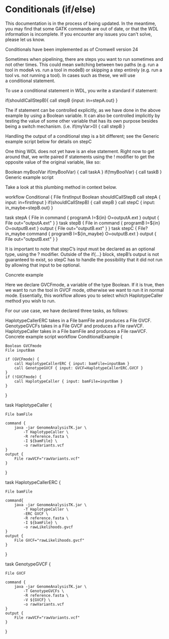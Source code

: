 # Conditionals (if/else)
This documentation is in the process of being updated. In the meantime, you may find that some GATK commands are out of date, or that the WDL information is incomplete. If you encounter any issues you can't solve, please let us know.

Conditionals have been implemented as of Cromwell version 24

Sometimes when pipelining, there are steps you want to run sometimes and not other times. This could mean switching between two paths (e.g. run a tool in modeA vs. run a tool in modeB) or skipping a step entirely (e.g. run a tool vs. not running a tool). In cases such as these, we will use a conditional statement.

To use a conditional statement in WDL, you write a standard if statement:

if(shouldICallStepB){
  call stepB {input: in=stepA.out}
}

The if statement can be controlled explicitly, as we have done in the above example by using a Boolean variable. It can also be controlled implicitly by testing the value of some other variable that has its own purpose besides being a switch mechanism. (i.e. if(myVar>0) { call stepB }

Handling the output of a conditional step is a bit different; see the Generic example script below for details on stepC

One thing WDL does not yet have is an else statement. Right now to get around that, we write paired if statements using the ! modifier to get the opposite value of the original variable, like so:

Boolean myBoolVar
if(myBoolVar) { call taskA }
if(!myBoolVar) { call taskB }
Generic example script

Take a look at this plumbing method in context below.

workflow Conditional {
File firstInput
Boolean shouldICallStepB
    call stepA { input: in=firstInput }
    if(shouldICallStepB) {
        call stepB
    } 
    call stepC { input: in_maybe=stepB.out}
}

task stepA {
    File in
    command { programA I=${in} O=outputA.ext }
    output { File out="outputA.ext" }
}
task stepB {
    File in
    command { programB I=${in} O=outputB.ext }
    output { File out="outputB.ext" }
}
task stepC {
    File? in_maybe
    command { programB I=${in_maybe} O=outputB.ext }
    output { File out="outputB.ext" }
}

It is important to note that stepC’s input must be declared as an optional type, using the ? modifier. Outside of the if{...} block, stepB’s output is not guaranteed to exist, so stepC has to handle the possibility that it did not run by allowing that input to be optional.

Concrete example

Here we declare GVCFmode, a variable of the type Boolean. If it is true, then we want to run the tool in GVCF mode, otherwise we want to run it in normal mode. Essentially, this workflow allows you to select which HaplotypeCaller method you wish to run.

For our use case, we have declared three tasks, as follows:

HaplotypeCallerERC takes in a File bamFile and produces a File GVCF.
GenotypeGVCFs takes in a File GVCF and produces a File rawVCF.
HaplotypeCaller takes in a File bamFile and produces a File rawVCF.
Concrete example script
workflow ConditionalExample {

    Boolean GVCFmode
    File inputBam

    if (GVCFmode) {
        call HaplotypeCallerERC { input: bamFile=inputBam }
        call GenotypeGVCF { input: GVCF=HaplotypeCallerERC.GVCF }
    }
    if (!GVCFmode) {
        call HaplotypeCaller { input: bamFile=inputBam }
    }
}

task HaplotypeCaller {

    File bamFile

    command {
        java -jar GenomeAnalysisTK.jar \
            -T HaplotypeCaller \
            -R reference.fasta \
            -I ${bamFile} \
            -o rawVariants.vcf
    }
    output {
        File rawVCF="rawVariants.vcf"
    }
}

task HaplotypeCallerERC {

    File bamFile

    command{
        java -jar GenomeAnalysisTK.jar \
            -T HaplotypeCaller \
            -ERC GVCF \
            -R reference.fasta \
            -I ${bamFile} \
            -o rawLikelihoods.gvcf
    }
    output {
        File GVCF="rawLikelihoods.gvcf"
    }
}

task GenotypeGVCF {

    File GVCF

    command {
        java -jar GenomeAnalysisTK.jar \
            -T GenotypeGVCFs \
            -R reference.fasta \
            -V ${GVCF} \
            -o rawVariants.vcf
    }
    output {
        File rawVCF="rawVariants.vcf"
    }
}